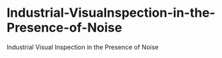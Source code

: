 # Industrial-VisuaInspection-in-the-Presence-of-Noise
Industrial Visual Inspection in the Presence of Noise
